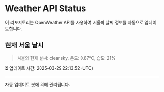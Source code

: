 
# Weather API Status

이 리포지토리는 OpenWeather API를 사용하여 서울의 날씨 정보를 자동으로 업데이트합니다.

## 현재 서울 날씨
> 서울의 현재 날씨: clear sky, 온도: 0.87°C, 습도: 21%

⏳ 업데이트 시간: 2025-03-29 22:13:52 (UTC)

---
자동 업데이트 봇에 의해 관리됩니다.
